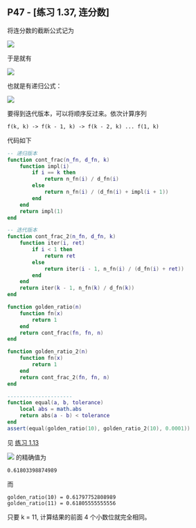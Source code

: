 ## P47 - [练习 1.37, 连分数]

将连分数的截断公式记为

<img src="http://latex.codecogs.com/svg.latex?f(i,%20k)%20=%20\frac{N_{i}}{D_{i}+\frac{N_{i+1}}{...+\frac{N_{k}}{D_{k}}}}"/>

于是就有

<img src="http://latex.codecogs.com/svg.latex?\begin{aligned}&f(1,%20k)=\frac{N_{1}}{D_{1}+\frac{N_{2}}{...+\frac{N_{k}}{D_{k}}}}=\frac{N_{1}}{D_{1}+f(2,%20k)}\\&f(2,%20k)=\frac{N_{2}}{D_{2}+\frac{N_{3}}{...+\frac{N_{k}}{D_{k}}}}=\frac{N_{2}}{D_{2}+f(3,%20k)}%20\\&...%20\\&f(k,%20k)=\frac{N_{k}}{D_{k}}\end{aligned}"/>

也就是有递归公式：

<img src="http://latex.codecogs.com/svg.latex?\begin{aligned}&f(i,%20k)=\frac{N_{i}}{D_{i}+f(i%20+%201,%20k)}\\&f(k,%20k)=\frac{N_{k}}{D_{k}}\end{aligned}"/>


要得到迭代版本，可以将顺序反过来。依次计算序列

```
f(k, k) -> f(k - 1, k) -> f(k - 2, k) ... f(1, k)
```

代码如下

``` Lua
-- 递归版本
function cont_frac(n_fn, d_fn, k)
    function impl(i)
        if i == k then 
            return n_fn(i) / d_fn(i)
        else
            return n_fn(i) / (d_fn(i) + impl(i + 1))
        end
    end
    return impl(1)
end

-- 迭代版本
function cont_frac_2(n_fn, d_fn, k)
    function iter(i, ret)
        if i < 1 then 
            return ret
        else 
            return iter(i - 1, n_fn(i) / (d_fn(i) + ret))
        end
    end
    return iter(k - 1, n_fn(k) / d_fn(k))
end

function golden_ratio(n)
    function fn(x)
        return 1
    end
    return cont_frac(fn, fn, n)
end

function golden_ratio_2(n)
    function fn(x)
        return 1
    end
    return cont_frac_2(fn, fn, n)
end

---------------------
function equal(a, b, tolerance)
    local abs = math.abs
    return abs(a - b) < tolerance
end
assert(equal(golden_ratio(10), golden_ratio_2(10), 0.0001))
```

见 [练习 1.13](./exercise_1_13.md)

<img src="http://latex.codecogs.com/svg.latex?\frac{1}{\phi}=\frac{2}{1+\sqrt{5}}=\phi-1"/> 的精确值为

```
0.61803398874989
```

而

```
golden_ratio(10) = 0.61797752808989
golden_ratio(11) = 0.61805555555556
```

只要 k = 11, 计算结果的前面 4 个小数位就完全相同。

